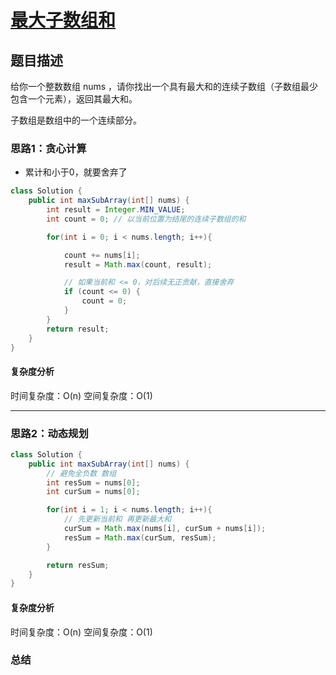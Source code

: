 # [最大子数组和](最大子数组和"[题目地址](https://leetcode.cn/problems/maximum-subarray/description/)")

## 题目描述
给你一个整数数组 nums ，请你找出一个具有最大和的连续子数组（子数组最少包含一个元素），返回其最大和。

子数组是数组中的一个连续部分。

### 思路1：贪心计算
- 累计和小于0，就要舍弃了

```java
class Solution {
    public int maxSubArray(int[] nums) {
        int result = Integer.MIN_VALUE;
        int count = 0; // 以当前位置为结尾的连续子数组的和

        for(int i = 0; i < nums.length; i++){

            count += nums[i];
            result = Math.max(count, result);

            // 如果当前和 <= 0，对后续无正贡献，直接舍弃
            if (count <= 0) {
                count = 0;
            }
        }
        return result;
    }
}
```

#### 复杂度分析
时间复杂度：O(n)
空间复杂度：O(1)

----

### 思路2：动态规划


```java
class Solution {
    public int maxSubArray(int[] nums) {
        // 避免全负数 数组
        int resSum = nums[0];
        int curSum = nums[0]; 

        for(int i = 1; i < nums.length; i++){
            // 先更新当前和 再更新最大和
            curSum = Math.max(nums[i], curSum + nums[i]);
            resSum = Math.max(curSum, resSum);
        }

        return resSum;
    }
}
```

#### 复杂度分析
时间复杂度：O(n)
空间复杂度：O(1)

### 总结
